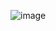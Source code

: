 ![image](https://github.com/Imarodriguez/socialmedia/assets/71194647/ab75055a-0c82-46e6-8102-0f5aff60c3fb)
